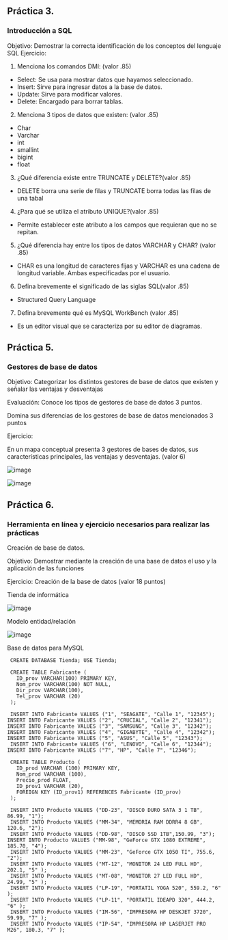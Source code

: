 ## Práctica 3.
### Introducción a SQL
Objetivo: Demostrar la correcta identificación de los conceptos del lenguaje SQL
Ejercicio:

1. Menciona los comandos DMl: (valor .85)

* Select: Se usa para mostrar datos que hayamos seleccionado.
* Insert: Sirve para ingresar datos a la base de datos.
* Update: Sirve para modificar valores.
* Delete: Encargado para borrar tablas.

2. Menciona 3 tipos de datos que existen: (valor .85)
* Char
* Varchar
* int
* smallint
* bigint
* float

3. ¿Qué diferencia existe entre TRUNCATE y DELETE?(valor .85)

* DELETE borra una serie de filas y TRUNCATE borra todas las filas de una tabal

4. ¿Para qué se utiliza el atributo UNIQUE?(valor .85)

* Permite establecer este atributo a los campos que requieran que no se repitan.

5. ¿Qué diferencia hay entre los tipos de datos VARCHAR y CHAR? (valor .85)

* CHAR es una longitud de caracteres fijas y VARCHAR  es una cadena de longitud variable. Ambas especificadas por el usuario.

6. Defina brevemente el significado de las siglas SQL(valor .85)
 
* Structured Query Language

7. Defina brevemente qué es MySQL WorkBench (valor .85)

* Es un editor visual que se caracteriza por su editor de diagramas.

## Práctica 5.
### Gestores de base de datos

Objetivo: Categorizar los distintos gestores de base de datos que existen y señalar las
ventajas y desventajas

Evaluación: Conoce los tipos de gestores de base de datos 3 puntos.

Domina sus diferencias de los gestores de base de datos mencionados 3 puntos

Ejercicio:

En un mapa conceptual presenta 3 gestores de bases de datos, sus características
principales, las ventajas y desventajas. (valor 6)

![image](https://user-images.githubusercontent.com/101481084/172527553-165a391a-7184-4945-a6e3-6f91d3b41cf1.png)



![image](https://user-images.githubusercontent.com/91554777/170415427-e2b7321b-a97f-43b0-ac24-6e506c307e6b.png)

## Práctica 6.
### Herramienta en línea y ejercicio necesarios para realizar las prácticas

Creación de base de datos.

Objetivo: Demostrar mediante la creación de una base de datos el uso y la aplicación de
las funciones

Ejercicio: Creación de la base de datos (valor 18 puntos)

Tienda de informática

![image](https://user-images.githubusercontent.com/91554777/170415101-717bca19-3644-46a9-8a57-8d5940c5d283.png)




Modelo entidad/relación

![image](https://user-images.githubusercontent.com/101481084/173250480-a115b4c5-4827-4d77-bac0-99784e73aa6f.png)

Base de datos para MySQL

     CREATE DATABASE Tienda; USE Tienda;

     CREATE TABLE Fabricante (
       ID_prov VARCHAR(100) PRIMARY KEY,
       Nom_prov VARCHAR(100) NOT NULL,
       Dir_prov VARCHAR(100),
       Tel_prov VARCHAR (20)
     );

     INSERT INTO Fabricante VALUES ("1", "SEAGATE", "Calle 1", "12345"); INSERT INTO Fabricante VALUES ("2", "CRUCIAL", "Calle 2", "12341"); INSERT INTO Fabricante VALUES ("3", "SAMSUNG", "Calle 3", "12342"); INSERT INTO Fabricante VALUES ("4", "GIGABYTE", "Calle 4", "12342"); INSERT INTO Fabricante VALUES ("5", "ASUS", "Calle 5", "12343"); 
     INSERT INTO Fabricante VALUES ("6", "LENOVO", "Calle 6", "12344"); INSERT INTO Fabricante VALUES ("7", "HP", "Calle 7", "12346");

     CREATE TABLE Producto (
       ID_prod VARCHAR (100) PRIMARY KEY,
       Nom_prod VARCHAR (100),
       Precio_prod FLOAT,
       ID_prov1 VARCHAR (20),
       FOREIGN KEY (ID_prov1) REFERENCES Fabricante (ID_prov)
     );

     INSERT INTO Producto VALUES ("DD-23", "DISCO DURO SATA 3 1 TB", 86.99, "1");
     INSERT INTO Producto VALUES ("MM-34", "MEMORIA RAM DDRR4 8 GB", 120.6, "2");
     INSERT INTO Producto VALUES ("DD-98", "DISCO SSD 1TB",150.99, "3"); INSERT INTO Producto VALUES ("MM-98", "GeForce GTX 1080 EXTREME", 185.70, "4");
     INSERT INTO Producto VALUES ("MM-23", "GeForce GTX 1050 TI", 755.6, "2");
     INSERT INTO Producto VALUES ("MT-12", "MONITOR 24 LED FULL HD", 202.1, "5" );
     INSERT INTO Producto VALUES ("MT-08", "MONITOR 27 LED FULL HD", 24.99, "5" );
     INSERT INTO Producto VALUES ("LP-19", "PORTATIL YOGA 520", 559.2, "6" );
     INSERT INTO Producto VALUES ("LP-11", "PORTATIL IDEAPD 320", 444.2, "6" );
     INSERT INTO Producto VALUES ("IM-56", "IMPRESORA HP DESKJET 3720", 59.99, "7" );
     INSERT INTO Producto VALUES ("IP-54", "IMPRESORA HP LASERJET PRO M26", 180.3, "7" );
